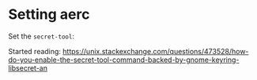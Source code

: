 # Setting aerc

Set the `secret-tool`:

Started reading: https://unix.stackexchange.com/questions/473528/how-do-you-enable-the-secret-tool-command-backed-by-gnome-keyring-libsecret-an
